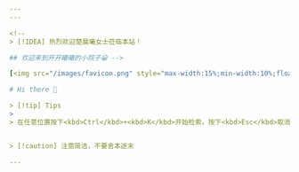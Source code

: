 ```yaml
---
---

<!--
> [!IDEA] 热烈欢迎楚晨曦女士莅临本站！

## 欢迎来到开开曦曦的小院子😀 -->

[<img src="/images/favicon.png" style="max-width:15%;min-width:10%;float:right;" alt="Github repo" />](https://github.com/captainwc)

# Hi there 👋

> [!tip] Tips
>
> 在任意位置按下<kbd>Ctrl</kbd>+<kbd>K</kbd>开始检索，按下<kbd>Esc</kbd>取消


> [!caution] 注意简洁，不要舍本逐末

---
```

